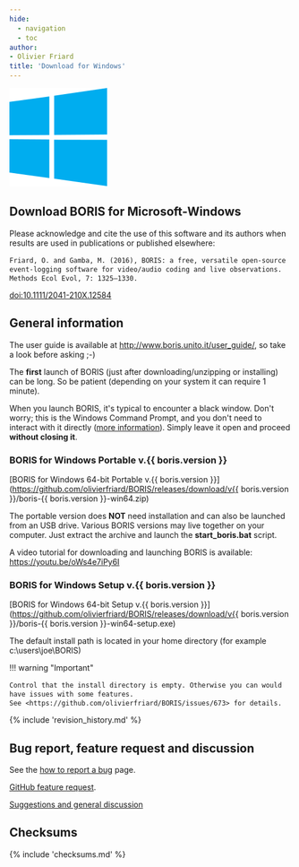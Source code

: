 ```yaml
---
hide:
  - navigation
  - toc
author:
- Olivier Friard
title: 'Download for Windows'
---
```


![microsoft windows logo](/images/windows_logo.svg)

## Download BORIS for Microsoft-Windows

Please acknowledge and cite the use of this software and its authors
when results are used in publications or published elsewhere:

``` {.text}
Friard, O. and Gamba, M. (2016), BORIS: a free, versatile open-source event-logging software for video/audio coding and live observations. Methods Ecol Evol, 7: 1325–1330.
```

[doi:10.1111/2041-210X.12584](http://onlinelibrary.wiley.com/doi/10.1111/2041-210X.12584/abstract)

## General information

The user guide is available at <http://www.boris.unito.it/user_guide/>, so take a look before asking ;-)

The **first** launch of BORIS (just after downloading/unzipping or
installing) can be long. So be patient (depending on your system it can
require 1 minute).


When you launch BORIS, it's typical to encounter a black window. Don't worry; this is the Windows Command Prompt, and you don't need to interact with it directly ([more information](https://www.lifewire.com/command-prompt-2625840)). Simply leave it open and proceed **without closing it**.




### BORIS for Windows Portable v.{{ boris.version }}


[BORIS for Windows 64-bit Portable
v.{{ boris.version }}](https://github.com/olivierfriard/BORIS/releases/download/v{{ boris.version }}/boris-{{ boris.version }}-win64.zip)

The portable version does **NOT** need installation and can also be
launched from an USB drive. Various BORIS versions may live together on
your computer. Just extract the archive and launch the
**start\_boris.bat** script.

A video tutorial for downloading and launching BORIS is available:
<https://youtu.be/oWs4e7iPy6I>





### BORIS for Windows Setup v.{{ boris.version }}


[BORIS for Windows 64-bit Setup v.{{ boris.version }}](https://github.com/olivierfriard/BORIS/releases/download/v{{ boris.version }}/boris-{{ boris.version }}-win64-setup.exe)

The default install path is located in your home directory (for example
c:\\users\\joe\\BORIS)


!!! warning "Important"

    Control that the install directory is empty. Otherwise you can would
    have issues with some features.
    See <https://github.com/olivierfriard/BORIS/issues/673> for details.



{% include 'revision_history.md' %}





## Bug report, feature request and discussion


See the [how to report a bug](report_a_bug.md) page.

[GitHub feature request](https://github.com/olivierfriard/BORIS/issues/new?assignees=&labels=feature+request&template=feature_request.md&title=).

[Suggestions and general discussion](https://github.com/olivierfriard/BORIS/discussions)


## Checksums

{% include 'checksums.md' %}

